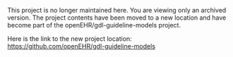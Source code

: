 This project is no longer maintained here. You are viewing only an archived version. The project contents have been moved to a new location and have become part of the openEHR/gdl-guideline-models project. 

Here is the link to the new project location: https://github.com/openEHR/gdl-guideline-models
